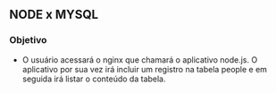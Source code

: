 ## NODE x MYSQL

### Objetivo

* O usuário acessará o nginx que chamará o aplicativo node.js. O aplicativo por sua  vez
  irá incluir um registro na tabela people e em seguida irá listar o conteúdo da tabela.